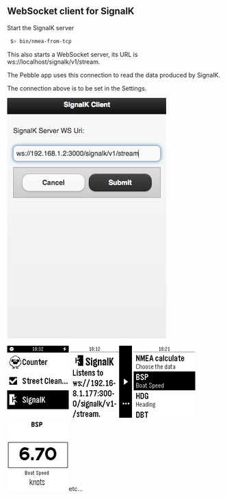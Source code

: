 ## WebSocket client for SignalK

Start the SignalK server
```bash
 $> bin/nmea-from-tcp
```
This also starts a WebSocket server, its URL is ws://localhost/signalk/v1/stream.

The Pebble app uses this connection to read the data produced by SignalK.

The connection above is to be set in the Settings.

![Configuration](./config.png)

![Menu](./00.png) ![Main](./01.png) ![Second](./02.png) ![Third](./03.png)etc...